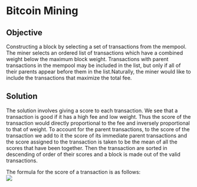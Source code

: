 # Bitcoin Mining

## Objective 
Constructing a block by selecting a set of transactions from the mempool.\
The miner selects an ordered list of transactions which have a combined weight below the maximum block weight. Transactions with parent transactions in the mempool may be included in the list, but only if all of their parents appear before them in the list.Naturally, the miner would like to include the transactions that maximize the total fee.

## Solution
The solution involves giving a score to each transaction. We see that a transaction is good if it has a high fee and low weight. Thus the score of the transaction would directly proportional to the fee and inversely proportional to that of weight. To account for the parent transactions, to the score of the transaction we add to it the score of its immediate parent transactions and the score assigned to the transaction is taken to be the mean of all the scores that have been together. Then the transaction are sorted in descending of order of their scores and a block is made out of the valid transactions.

The formula for the score of a transaction is as follows:\
<img src="https://render.githubusercontent.com/render/math?math=\text{score} = \frac{\frac{\text{fee}}{\text{weight}}%2B \text{scores of parents}}{\text{no.of parents} %2B 1}">